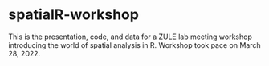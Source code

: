 # spatialR-workshop
This is the presentation, code, and data for a ZULE lab meeting workshop introducing the world of spatial analysis in R. Workshop took pace on March 28, 2022.
